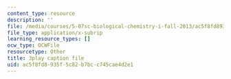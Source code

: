 ```yaml
---
content_type: resource
description: ''
file: /media/courses/5-07sc-biological-chemistry-i-fall-2013/ac5f8fd8935f5c82b7bcc745cae4d2e1_ddt1KuSdoOg.vtt
file_type: application/x-subrip
learning_resource_types: []
ocw_type: OCWFile
resourcetype: Other
title: 3play caption file
uid: ac5f8fd8-935f-5c82-b7bc-c745cae4d2e1
---
```

